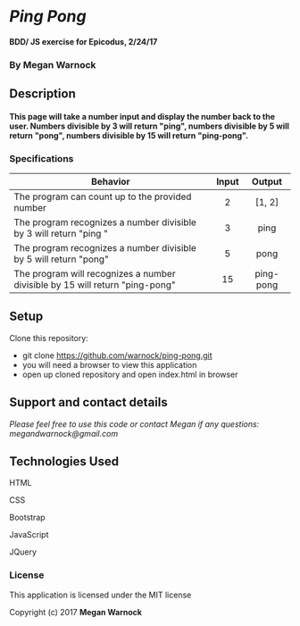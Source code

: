 # _Ping Pong_

#### BDD/ JS exercise for Epicodus, 2/24/17

### By Megan Warnock

## Description

#### This page will take a number input and display the number back to the user. Numbers divisible by 3 will return "ping", numbers divisible by 5 will return "pong", numbers divisible by 15 will return "ping-pong".

### Specifications

| Behavior |   Input   |   Output   |
|----------|:---------:|:----------:|
| The program can count up to the provided number| 2 | [1, 2] |
|The program recognizes a number divisible by 3 will return "ping "| 3 | ping |
|The program recognizes a number divisible by 5 will return "pong" | 5 | pong |
|The program will recognizes a number divisible by 15 will return "ping-pong"| 15 | ping-pong |


## Setup
Clone this repository:
* git clone https://github.com/warnock/ping-pong.git
* you will need a browser to view this application
* open up cloned repository and open index.html in browser

## Support and contact details

_Please feel free to use this code or contact Megan if any questions: megandwarnock@gmail.com_

## Technologies Used

HTML

CSS

Bootstrap

JavaScript

JQuery

### License

This application is licensed under the MIT license

Copyright (c) 2017 **Megan Warnock**
